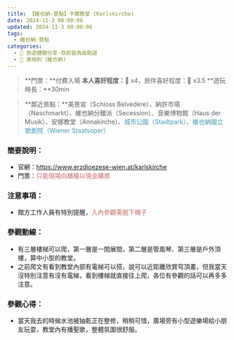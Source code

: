 ```yaml
---
title: 【維也納-景點】卡爾教堂 (Karlskirche) 
date: 2024-11-3 00:00:06
updated: 2024-11-3 00:00:06
tags: 
  - 維也納-景點
categories: 
  - 🌴 旅遊體驗分享-目前皆為自助遊
  - 🥥 奧地利（維也納) 
---
```

> **門票：**付費入場
> **本人喜好程度：**🌝 x4，旅伴喜好程度：🌝 x3.5
> **遊玩時長：**30min
<!-- more -->
> **鄰近景點：**美景宮（Schloss Belvedere）、納許市場（Naschmarkt）、維也納分離派（Secession）、音樂博物館（Haus der Musik）、安娜教堂（Annakirche）、<font color=#4599B6>城市公園（Stadtpark）</font>、<font color=#4599B6>維也納國立歌劇院（Wiener Staatsoper）</font>

### 簡要說明：
+ 官網：https://www.erzdioezese-wien.at/karlskirche
+ 門票：<font color=#c36d67>只能現場向櫃檯以現金購票</font>

### 注意事項：
+ 館方工作人員有特別提醒，<font color=#c36d67>入內參觀需脫下帽子</font>

### 參觀動線：
+ 有三層樓梯可以爬，第一層是一間展間，第二層是管風琴、第三層是戶外頂樓，算中小型的教堂。
+ 之前爬文有看到教堂內部有電梯可以搭，說可以近距離欣賞穹頂畫，但我當天沒特別注意有沒有電梯，看到樓梯就直接往上爬，各位有參觀的話可以再多多注意。
### 參觀心得：
+ 當天我去的時候水池被抽乾正在整修，稍稍可惜，廣場旁有小型遊樂場給小朋友玩耍，教堂內有播聖歌，整體氛圍很舒服。
 